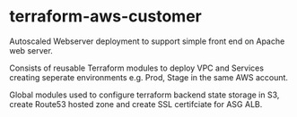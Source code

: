 # terraform-aws-customer

Autoscaled Webserver deployment to support simple front end on Apache web server.

Consists of reusable Terraform modules to deploy VPC and Services creating seperate environments
e.g. Prod, Stage in the same AWS account.

Global modules used to configure terraform backend state storage in S3, create Route53 hosted zone and create SSL certifciate for ASG ALB.


